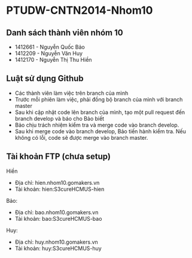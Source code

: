 # PTUDW-CNTN2014-Nhom10
## Danh sách thành viên nhóm 10
* 1412661 - Nguyễn Quốc Bảo
* 1412209 - Nguyễn Văn Huy
* 1412170 - Nguyễn Thị Thu Hiền

## Luật sử dụng Github
* Các thành viên làm việc trên branch của mình
* Trước mỗi phiên làm việc, phải đồng bộ branch của mình với branch master
* Sau khi cập nhật code lên branch của mình, tạo một pull request đến branch develop và báo cho Bảo biết
* Bảo chịu trách nhiệm kiểm tra và merge code vào branch develop.
* Sau khi merge code vào branch develop, Bảo tiến hành kiểm tra. Nếu không có lỗi, code sẽ được merge vào branch master.

## Tài khoản FTP (chưa setup)
Hiền
* Địa chỉ: hien.nhom10.gomakers.vn
* Tài khoản: hien:S3cureHCMUS-hien

Bảo:
* Địa chỉ: bao.nhom10.gomakers.vn
* Tài khoản: bao:S3cureHCMUS-bao

Huy:
- Địa chỉ: huy.nhom10.gomakers.vn
- Tài khoản: huy:S3cureHCMUS-huy
